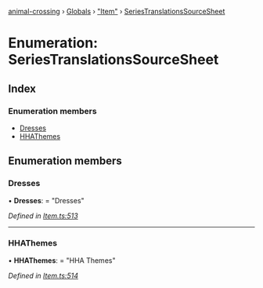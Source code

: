 [animal-crossing](../README.md) › [Globals](../globals.md) › ["Item"](../modules/_item_.md) › [SeriesTranslationsSourceSheet](_item_.seriestranslationssourcesheet.md)

# Enumeration: SeriesTranslationsSourceSheet

## Index

### Enumeration members

* [Dresses](_item_.seriestranslationssourcesheet.md#dresses)
* [HHAThemes](_item_.seriestranslationssourcesheet.md#hhathemes)

## Enumeration members

###  Dresses

• **Dresses**: = "Dresses"

*Defined in [Item.ts:513](https://github.com/Norviah/animal-crossing/blob/37c048c/module/types/Item.ts#L513)*

___

###  HHAThemes

• **HHAThemes**: = "HHA Themes"

*Defined in [Item.ts:514](https://github.com/Norviah/animal-crossing/blob/37c048c/module/types/Item.ts#L514)*
